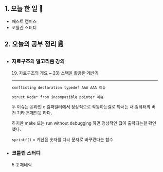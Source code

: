 <!-- 20210823 월 -->
<!--  




-->

## 1. 오늘 한 일 📅

*   패스트 캠퍼스
*   코틀린 스터디

## 2. 오늘의 공부 정리 🗒️

-   ### 자료구조와 알고리즘 강의

    19) 자료구조의 개요 ~ 23) 스택을 활용한 계산기

    ------

    `conflicting declaration typedef AAA AAA 이슈`

    `struct Node* from incompatible pointer 이슈`

    두 이슈는 온라인 c 컴파일러에서 정상적으로 작동하는걸로 봐서는 내 컴퓨터의 버전 기타 문제인듯 하다.

    하지만 make 또는 run without debugging 하면 정상적인 값이 출력되는걸 확인했다.

    `sprintf()` = 계산된 숫자를 다시 문자로 바꾸겠다는 함수

-   ### 코틀린 스터디

    5-2 제네릭

